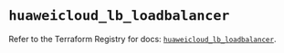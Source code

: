 # `huaweicloud_lb_loadbalancer`

Refer to the Terraform Registry for docs: [`huaweicloud_lb_loadbalancer`](https://registry.terraform.io/providers/huaweicloud/huaweicloud/1.71.1/docs/resources/lb_loadbalancer).
